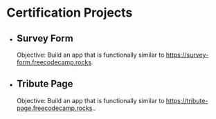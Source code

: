 # Certification Projects

- ## Survey Form

    Objective: Build an app that is functionally similar to https://survey-form.freecodecamp.rocks. 
    
- ## Tribute Page

    Objective: Build an app that is functionally similar to https://tribute-page.freecodecamp.rocks..